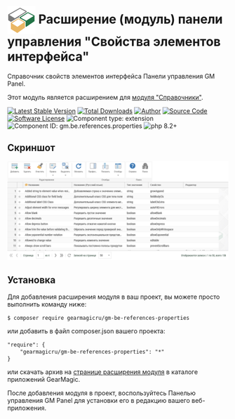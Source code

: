 # <img src="https://raw.githubusercontent.com/gearmagicru/gm-be-references-properties/refs/heads/main/assets/images/icon.svg" width="64px" height="64px" align="absmiddle"> Расширение (модуль) панели управления "Свойства элементов интерфейса"

Справочник свойств элементов интерфейса Панели управления GM Panel.

Этот модуль является расширением для [модуля "Справочники"](https://github.com/gearmagicru/gm-be-references).

[![Latest Stable Version](https://img.shields.io/packagist/v/gearmagicru/gm-be-references-properties.svg)](https://packagist.org/packages/gearmagicru/gm-be-references-properties)
[![Total Downloads](https://img.shields.io/packagist/dt/gearmagicru/gm-be-references-properties.svg)](https://packagist.org/packages/gearmagicru/gm-be-references-properties)
[![Author](https://img.shields.io/badge/author-anton.tivonenko@gmail.com-blue.svg)](mailto:anton.tivonenko@gmail)
[![Source Code](https://img.shields.io/badge/source-gearmagicru/gm--be--references--properties-blue.svg)](https://github.com/gearmagicru/gm-be-references-properties)
[![Software License](https://img.shields.io/badge/license-MIT-brightgreen.svg)](https://github.com/gearmagicru/gm-be-references-properties/blob/master/LICENSE)
![Component type: extension](https://img.shields.io/badge/component%20type-extension-green.svg)
![Component ID: gm.be.references.properties](https://img.shields.io/badge/component%20id-gm.be.references.properties-green.svg)
![php 8.2+](https://img.shields.io/badge/php-min%208.2-red.svg)

## Скриншот
<img src="https://github.com/gearmagicru/gm-be-references-properties/blob/main/assets/help/grid.png?raw=true">

## Установка

Для добавления расширения модуля в ваш проект, вы можете просто выполнить команду ниже:

```
$ composer require gearmagicru/gm-be-references-properties
```

или добавить в файл composer.json вашего проекта:
```
"require": {
    "gearmagicru/gm-be-references-properties": "*"
}
```
или скачать архив на [странице расширения модуля](https://apps.gearmagic.ru/component/gm-be-references-properties) в каталоге приложений GearMagic.

После добавления модуля в проект, воспользуйтесь Панелью управления GM Panel для установки его в редакцию вашего веб-приложения.
